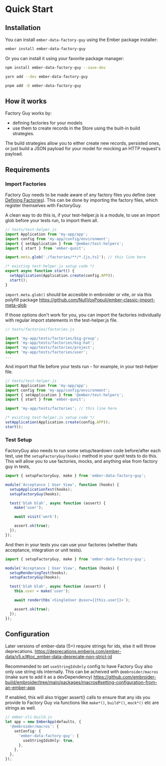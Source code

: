 # Quick Start

## Installation

You can install `ember-data-factory-guy` using the Ember package installer:

```bash
ember install ember-data-factory-guy
```

Or you can install it using your favorite package manager:

```bash
npm install ember-data-factory-guy --save-dev
```

```bash
yarn add --dev ember-data-factory-guy
```

```bash
pnpm add -D ember-data-factory-guy
```

## How it works

Factory Guy works by:

- defining factories for your models
- use them to create records in the Store using the built-in build strategies.

The build strategies allow you to either create new records, persisted ones, or just build a JSON payload for your model
for mocking an HTTP request's payload.

## Requirements

### Import Factories

Factory Guy needs to be made aware of any factory files you define (see [Defining Factories](defining-factories.md)). This can be done by importing the factory files, which register themselves with FactoryGuy.

A clean way to do this is, if your test-helper.js is a module, to use an import glob before your tests run, to import them all.

```js
// tests/test-helper.js
import Application from 'my-app/app';
import config from 'my-app/config/environment';
import { setApplication } from '@ember/test-helpers';
import { start } from 'ember-qunit';

import.meta.glob('./factories/**/*.{js,ts}'); // this line here

/* existing test-helper.js setup code */
export async function start() {
  setApplication(Application.create(config.APP));
  start();
}
```

`import.meta.glob()` should be accesible in embroider or vite, or via this polyfill package https://github.com/NullVoxPopuli/ember-classic-import-meta-glob

If those options don't work for you, you can import the factories individually with regular import statements in the test-helper.js file.

```js
// tests/factories/factories.js

import 'my-app/tests/factories/big-group';
import 'my-app/tests/factories/big-hat';
import 'my-app/tests/factories/project';
import 'my-app/tests/factories/user';
...
```

And import that file before your tests run - for example, in your test-helper file.

```js
// tests/test-helper.js
import Application from 'my-app/app';
import config from 'my-app/config/environment';
import { setApplication } from '@ember/test-helpers';
import { start } from 'ember-qunit';

import 'my-app/tests/factories'; // this line here

/* existing test-helper.js setup code */
setApplication(Application.create(config.APP));
start();
```

### Test Setup

FactoryGuy also needs to run some setup/teardown code before/after each test, use the `setupFactoryGuy(hooks)` method in your qunit tests to do this. This will allow you to use factories, mocks, and anything else from factory guy in tests,

```js
import { setupFactoryGuy, make } from 'ember-data-factory-guy';

module('Acceptance | User View', function (hooks) {
  setupApplicationTest(hooks);
  setupFactoryGuy(hooks);

  test('blah blah', async function (assert) {
    make('user');

    await visit('work');

    assert.ok(true);
  });
});
```

And then in your tests you can use your factories (whether thats acceptance, integration or unit tests).

```js
import { setupFactoryGuy, make } from 'ember-data-factory-guy';

module('Acceptance | User View', function (hooks) {
  setupRenderingTest(hooks);
  setupFactoryGuy(hooks);

  test('blah blah', async function (assert) {
    this.user = make('user');

    await render(hbs`<SingleUser @user={{this.user}}>`);

    assert.ok(true);
  });
});
```

## Configuration

Later versions of ember-data (5+) require strings for ids, else it will throw deprecations.
https://deprecations.emberjs.com/ember-data/v5.x/#toc_ember-data-deprecate-non-strict-id

Recommended to set `useStringIdsOnly` config to have Factory Guy also only use string ids internally. This can be
acheived with `@embroider/macros` (make sure to add it as a devDependency)
https://github.com/embroider-build/embroider/tree/main/packages/macros#setting-configuration-from-an-ember-app

If enabled, this will also trigger assert() calls to ensure that any ids you provide to Factory Guy via functions like
`make*()`, `build*()`, `mock*()` etc are strings as well.

```ts
// ember-cli-build.js
let app = new EmberApp(defaults, {
  '@embroider/macros': {
    setConfig: {
      'ember-data-factory-guy': {
        useStringIdsOnly: true,
      },
    },
  },
});
```
